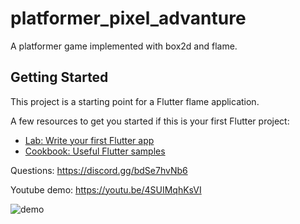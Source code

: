 # platformer_pixel_advanture

A platformer game implemented with box2d and flame.
## Getting Started

This project is a starting point for a Flutter flame application.

A few resources to get you started if this is your first Flutter project:

- [Lab: Write your first Flutter app](https://docs.flutter.dev/get-started/codelab)
- [Cookbook: Useful Flutter samples](https://docs.flutter.dev/cookbook)

Questions: 
https://discord.gg/bdSe7hvNb6

Youtube demo: https://youtu.be/4SUIMqhKsVI


![demo](https://github.com/imperativelyfunctional/bullet_hell_4/blob/main/demo.gif)
